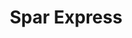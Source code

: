 ---
title: "Spar Express"
url: /klagenfurt-am-woerthersee/spar-express-voelkermarkter-strasse/
shop: Lebensmittel
---